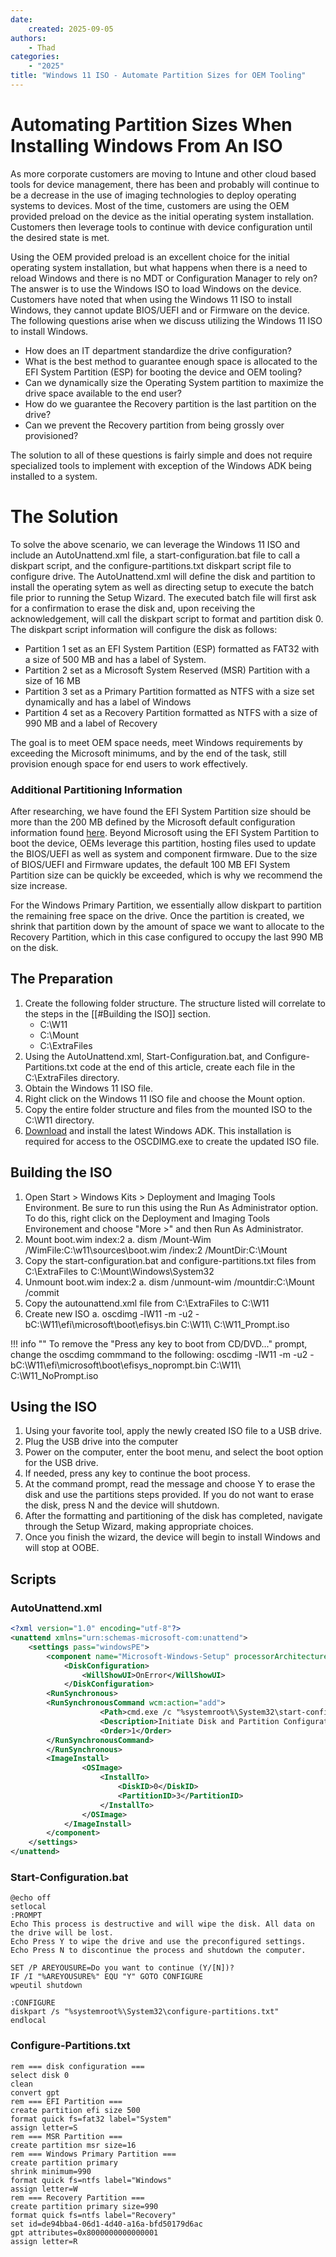 ```yaml
---
date:
    created: 2025-09-05
authors:
    - Thad
categories:
    - "2025"
title: "Windows 11 ISO - Automate Partition Sizes for OEM Tooling"
---
```


# Automating Partition Sizes When Installing Windows From An ISO

As more corporate customers are moving to Intune and other cloud based tools for device management, there has been and probably will continue to be a decrease in the use of imaging technologies to deploy operating systems to devices.  Most of the time, customers are using the OEM provided preload on the device as the initial operating system installation.  Customers then leverage tools to continue with device configuration until the desired state is met.  

Using the OEM provided preload is an excellent choice for the initial operating system installation, but what happens when there is a need to reload Windows and there is no MDT or Configuration Manager to rely on?  The answer is to use the Windows ISO to load Windows on the device.  Customers have noted that when using the Windows 11 ISO to install Windows, they cannot update BIOS/UEFI and or Firmware on the device.  The following questions arise when we discuss utilizing the Windows 11 ISO to install Windows.

- How does an IT department standardize the drive configuration?
- What is the best method to guarantee enough space is allocated to the EFI System Partition (ESP) for booting the device and OEM tooling?
- Can we dynamically size the Operating System partition to maximize the drive space available to the end user?
- How do we guarantee the Recovery partition is the last partition on the drive?
- Can we prevent the Recovery partition from being grossly over provisioned?

The solution to all of these questions is fairly simple and does not require specialized tools to implement with exception of the Windows ADK being installed to a system.

# The Solution

To solve the above scenario, we can leverage the Windows 11 ISO and include an AutoUnattend.xml file, a start-configuration.bat file to call a diskpart script, and the configure-partitions.txt diskpart script file to configure drive.  The AutoUnattend.xml will define the disk and partition to install the operating sytem as well as directing setup to execute the batch file prior to running the Setup Wizard.  The executed batch file will first ask for a confirmation to erase the disk and, upon receiving the acknowledgement, will call the diskpart script to format and partition disk 0.  The diskpart script information will configure the disk as follows:
- Partition 1 set as an EFI System Partition (ESP) formatted as FAT32 with a size of 500 MB and has a label of System.
- Partition 2 set as a Microsoft System Reserved (MSR) Partition with a size of 16 MB
- Partition 3 set as a Primary Partition formatted as NTFS with a size set dynamically and has a label of Windows
- Partition 4 set as a Recovery Partition formatted as NTFS with a size of 990 MB and a label of Recovery

The goal is to meet OEM space needs, meet Windows requirements by exceeding the Microsoft minimums, and by the end of the task, still provision enough space for end users to work effectively.

### Additional Partitioning Information

After researching, we have found the EFI System Partition size should be more than the 200 MB defined by the Microsoft default configuration information found [here](https://learn.microsoft.com/windows-hardware/manufacture/desktop/configure-uefigpt-based-hard-drive-partitions?view=windows-11).  Beyond Microsoft using the EFI System Partition to boot the device, OEMs leverage this partition, hosting files used to update the BIOS/UEFI as well as system and component firmware.  Due to the size of BIOS/UEFI and Firmware updates, the default 100 MB EFI System Partition size can be quickly be exceeded, which is why we recommend the size increase.

For the Windows Primary Partition, we essentially allow diskpart to partition the remaining free space on the drive.  Once the partition is created, we shrink that partition down by the amount of space we want to allocate to the Recovery Partition, which in this case configured to occupy the last 990 MB on the disk.

## The Preparation

1. Create the following folder structure.  The structure listed will correlate to the steps in the [[#Building the ISO]] section.
    - C:\W11
    - C:\Mount
    - C:\ExtraFiles
2. Using the AutoUnattend.xml, Start-Configuration.bat, and Configure-Partitions.txt code at the end of this article, create each file in the C:\ExtraFiles directory.
3. Obtain the Windows 11 ISO file.
4. Right click on the Windows 11 ISO file and choose the Mount option.
5. Copy the entire folder structure and files from the mounted ISO to the C:\W11 directory.
6. [Download](https://learn.microsoft.com/windows-hardware/get-started/adk-install) and install the latest Windows ADK.  This installation is required for access to the OSCDIMG.exe to create the updated ISO file.

## Building the ISO 

1. Open Start > Windows Kits > Deployment and Imaging Tools Environment.  Be sure to run this using the Run As Administrator option.  To do this, right click on the Deployment and Imaging Tools Environement and choose "More >" and then Run As Administrator. 
2. Mount boot.wim index:2
    a. dism /Mount-Wim /WimFile:C:\w11\sources\boot.wim /index:2 /MountDir:C:\Mount
3. Copy the start-configuration.bat and configure-partitions.txt files from C:\ExtraFiles to C:\Mount\Windows\System32
4. Unmount boot.wim index:2
    a. dism /unmount-wim /mountdir:C:\Mount /commit
5. Copy the autounattend.xml file from C:\ExtraFiles to C:\W11
6. Create new ISO
    a. oscdimg -lW11 -m -u2 -bC:\W11\efi\microsoft\boot\efisys.bin C:\W11\ C:\W11_Prompt.iso

!!! info ""
    To remove the "Press any key to boot from CD/DVD..." prompt, change the oscdimg commmand to the following:
    oscdimg -lW11 -m -u2 -bC:\W11\efi\microsoft\boot\efisys_noprompt.bin C:\W11\ C:\W11_NoPrompt.iso

## Using the ISO

1. Using your favorite tool, apply the newly created ISO file to a USB drive.
2. Plug the USB drive into the computer
3. Power on the computer, enter the boot menu, and select the boot option for the USB drive.
4. If needed, press any key to continue the boot process.
5. At the command prompt, read the message and choose Y to erase the disk and use the partitions steps provided.  If you do not want to erase the disk, press N and the device will shutdown.
6. After the formatting and partitioning of the disk has completed, navigate through the Setup Wizard, making appropriate choices.
7. Once you finish the wizard, the device will begin to install Windows and will stop at OOBE.

## Scripts

### AutoUnattend.xml

```XML
<?xml version="1.0" encoding="utf-8"?>
<unattend xmlns="urn:schemas-microsoft-com:unattend">
    <settings pass="windowsPE">
        <component name="Microsoft-Windows-Setup" processorArchitecture="amd64" publicKeyToken="31bf3856ad364e35" language="neutral" versionScope="nonSxS" xmlns:wcm="http://schemas.microsoft.com/WMIConfig/2002/State" xmlns:xsi="http://www.w3.org/2001/XMLSchema-instance">
            <DiskConfiguration>
                <WillShowUI>OnError</WillShowUI>
            </DiskConfiguration>
        <RunSynchronous>
        <RunSynchronousCommand wcm:action="add">
                    <Path>cmd.exe /c "%systemroot%\System32\start-configuration.bat"</Path>
                    <Description>Initiate Disk and Partition Configuration</Description>
                    <Order>1</Order>
        </RunSynchronousCommand>
        </RunSynchronous>
        <ImageInstall>
                <OSImage>
                    <InstallTo>
                        <DiskID>0</DiskID>
                        <PartitionID>3</PartitionID>
                    </InstallTo>
                </OSImage>
            </ImageInstall>
        </component>
    </settings>
</unattend>
```

### Start-Configuration.bat

```CMD
@echo off
setlocal
:PROMPT
Echo This process is destructive and will wipe the disk. All data on the drive will be lost.
Echo Press Y to wipe the drive and use the preconfigured settings.
Echo Press N to discontinue the process and shutdown the computer.

SET /P AREYOUSURE=Do you want to continue (Y/[N])?
IF /I "%AREYOUSURE%" EQU "Y" GOTO CONFIGURE
wpeutil shutdown

:CONFIGURE
diskpart /s "%systemroot%\System32\configure-partitions.txt"
endlocal
```

### Configure-Partitions.txt

```TXT
rem === disk configuration ===
select disk 0
clean
convert gpt
rem === EFI Partition ===
create partition efi size 500
format quick fs=fat32 label="System"
assign letter=S
rem === MSR Partition ===
create partition msr size=16
rem === Windows Primary Partition ===
create partition primary
shrink minimum=990
format quick fs=ntfs label="Windows"
assign letter=W
rem === Recovery Partition ===
create partition primary size=990
format quick fs=ntfs label="Recovery"
set id=de94bba4-06d1-4d40-a16a-bfd50179d6ac
gpt attributes=0x8000000000000001
assign letter=R
```
